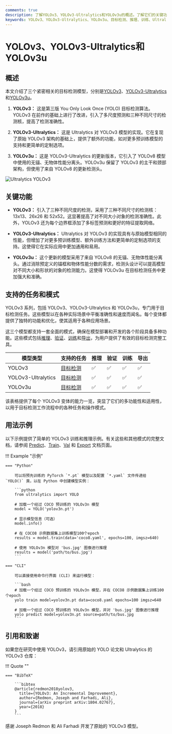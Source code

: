 ```yaml
---
comments: true
description: 了解YOLOv3、YOLOv3-Ultralytics和YOLOv3u的概述。了解它们的关键功能、用途和支持的目标检测任务。
keywords: YOLOv3、YOLOv3-Ultralytics、YOLOv3u、目标检测、推理、训练、Ultralytics
---
```


# YOLOv3、YOLOv3-Ultralytics和YOLOv3u

## 概述

本文介绍了三个紧密相关的目标检测模型，分别是[YOLOv3](https://pjreddie.com/darknet/yolo/)、[YOLOv3-Ultralytics](https://github.com/ultralytics/yolov3)和[YOLOv3u](https://github.com/ultralytics/ultralytics)。

1. **YOLOv3：** 这是第三版 You Only Look Once (YOLO) 目标检测算法。YOLOv3 在前作的基础上进行了改进，引入了多尺度预测和三种不同尺寸的检测核，提高了检测准确性。

2. **YOLOv3-Ultralytics：** 这是 Ultralytics 对 YOLOv3 模型的实现。它在复现了原始 YOLOv3 架构的基础上，提供了额外的功能，如对更多预训练模型的支持和更简单的定制选项。

3. **YOLOv3u：** 这是 YOLOv3-Ultralytics 的更新版本，它引入了 YOLOv8 模型中使用的无锚、无物体性能分离头。YOLOv3u 保留了 YOLOv3 的主干和颈部架构，但使用了来自 YOLOv8 的更新检测头。

![Ultralytics YOLOv3](https://raw.githubusercontent.com/ultralytics/assets/main/yolov3/banner-yolov3.png)

## 关键功能

- **YOLOv3：** 引入了三种不同尺度的检测，采用了三种不同尺寸的检测核：13x13、26x26 和 52x52。这显著提高了对不同大小对象的检测准确性。此外，YOLOv3 还为每个边界框添加了多标签预测和更好的特征提取网络。

- **YOLOv3-Ultralytics：** Ultralytics 对 YOLOv3 的实现具有与原始模型相同的性能，但增加了对更多预训练模型、额外训练方法和更简单的定制选项的支持。这使得它在实际应用中更加通用和易用。

- **YOLOv3u：** 这个更新的模型采用了来自 YOLOv8 的无锚、无物体性能分离头。通过消除预定义的锚框和物体性能分数的需求，检测头设计可以提高模型对不同大小和形状的对象的检测能力。这使得 YOLOv3u 在目标检测任务中更加强大和准确。

## 支持的任务和模式

YOLOv3 系列，包括 YOLOv3、YOLOv3-Ultralytics 和 YOLOv3u，专门用于目标检测任务。这些模型以在各种实际场景中平衡准确性和速度而闻名。每个变体都提供了独特的功能和优化，使其适用于各种应用场景。

这三个模型都支持一套全面的模式，确保在模型部署和开发的各个阶段具备多种功能。这些模式包括[推理](../modes/predict.md)、[验证](../modes/val.md)、[训练](../modes/train.md)和[导出](../modes/export.md)，为用户提供了有效的目标检测完整工具。

| 模型类型           | 支持的任务                     | 推理 | 验证 | 训练 | 导出 |
| ------------------ | ------------------------------ | ---- | ---- | ---- | ---- |
| YOLOv3             | [目标检测](../tasks/detect.md) | ✅   | ✅   | ✅   | ✅   |
| YOLOv3-Ultralytics | [目标检测](../tasks/detect.md) | ✅   | ✅   | ✅   | ✅   |
| YOLOv3u            | [目标检测](../tasks/detect.md) | ✅   | ✅   | ✅   | ✅   |

该表格提供了每个 YOLOv3 变体的能力一览，突显了它们的多功能性和适用性，以用于目标检测工作流程中的各种任务和操作模式。

## 用法示例

以下示例提供了简单的 YOLOv3 训练和推理示例。有关这些和其他模式的完整文档，请参阅 [Predict](../modes/predict.md)、[Train](../modes/train.md)、[Val](../modes/val.md) 和 [Export](../modes/export.md) 文档页面。

!!! Example "示例"

    === "Python"

        可以将预先训练的 PyTorch `*.pt` 模型以及配置 `*.yaml` 文件传递给 `YOLO()` 类，以在 Python 中创建模型实例：

        ```python
        from ultralytics import YOLO

        # 加载一个经过 COCO 预训练的 YOLOv3n 模型
        model = YOLO('yolov3n.pt')

        # 显示模型信息（可选）
        model.info()

        # 在 COCO8 示例数据集上训练模型100个epoch
        results = model.train(data='coco8.yaml', epochs=100, imgsz=640)

        # 使用 YOLOv3n 模型对 'bus.jpg' 图像进行推理
        results = model('path/to/bus.jpg')
        ```

    === "CLI"

        可以直接使用命令行界面 (CLI) 来运行模型：

        ```bash
        # 加载一个经过 COCO 预训练的 YOLOv3n 模型，并在 COCO8 示例数据集上训练100个epoch
        yolo train model=yolov3n.pt data=coco8.yaml epochs=100 imgsz=640

        # 加载一个经过 COCO 预训练的 YOLOv3n 模型，并对 'bus.jpg' 图像进行推理
        yolo predict model=yolov3n.pt source=path/to/bus.jpg
        ```

## 引用和致谢

如果您在研究中使用 YOLOv3，请引用原始的 YOLO 论文和 Ultralytics 的 YOLOv3 仓库：

!!! Quote ""

    === "BibTeX"

        ```bibtex
        @article{redmon2018yolov3,
          title={YOLOv3: An Incremental Improvement},
          author={Redmon, Joseph and Farhadi, Ali},
          journal={arXiv preprint arXiv:1804.02767},
          year={2018}
        }
        ```

感谢 Joseph Redmon 和 Ali Farhadi 开发了原始的 YOLOv3 模型。
